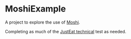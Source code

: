 # MoshiExample
A project to explore the use of [Moshi](https://github.com/square/moshi).

Completing as much of the [JustEat technical](https://github.com/justeat/JustEat.RecruitmentTest) test as needed.
